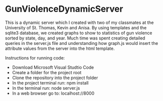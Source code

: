 # GunViolenceDynamicServer
This is a dynamic server which I created with two of my classmates at the University of St. Thomas, Kevin and Anisa. By using templates and the sqlite3 database, we created graphs to show to statistics of gun violence sorted by state, day, and year. Much time was spent creating detailed queries in the server.js file and understanding how graph.js would insert the attribute values from the server into the html template.

Instructions for running code:
- Download Microsoft Visual Studtio Code
- Create a folder for the project root
- Clone the repository into the project folder
- In the project terminal run: npm install
- In the terminal run: node server.js
- In a web browser go to: localhost://8000
